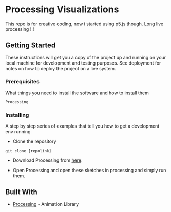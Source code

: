 # Processing Visualizations

This repo is for creative coding, now i started using p5.js though. Long live processing !!!

## Getting Started

These instructions will get you a copy of the project up and running on your local machine for development and testing purposes. See deployment for notes on how to deploy the project on a live system.

### Prerequisites

What things you need to install the software and how to install them

```
Processing
```

### Installing

A step by step series of examples that tell you how to get a development env running

- Clone the repository

```
git clone [repolink]
```
- Download Processing from [here](https://processing.org/).

- Open Processing and open these sketches in processing and simply run them.


## Built With

* [Processing](https://processing.org/) - Animation Library 


